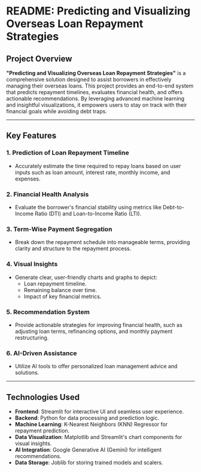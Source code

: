 # README: Predicting and Visualizing Overseas Loan Repayment Strategies

## Project Overview
**"Predicting and Visualizing Overseas Loan Repayment Strategies"** is a comprehensive solution designed to assist borrowers in effectively managing their overseas loans. This project provides an end-to-end system that predicts repayment timelines, evaluates financial health, and offers actionable recommendations. By leveraging advanced machine learning and insightful visualizations, it empowers users to stay on track with their financial goals while avoiding debt traps.

---

## Key Features

### 1. Prediction of Loan Repayment Timeline
- Accurately estimate the time required to repay loans based on user inputs such as loan amount, interest rate, monthly income, and expenses.

### 2. Financial Health Analysis
- Evaluate the borrower's financial stability using metrics like Debt-to-Income Ratio (DTI) and Loan-to-Income Ratio (LTI).

### 3. Term-Wise Payment Segregation
- Break down the repayment schedule into manageable terms, providing clarity and structure to the repayment process.

### 4. Visual Insights
- Generate clear, user-friendly charts and graphs to depict:
  - Loan repayment timeline.
  - Remaining balance over time.
  - Impact of key financial metrics.

### 5. Recommendation System
- Provide actionable strategies for improving financial health, such as adjusting loan terms, refinancing options, and monthly payment restructuring.

### 6. AI-Driven Assistance
- Utilize AI tools to offer personalized loan management advice and solutions.

---

## Technologies Used

- **Frontend**: Streamlit for interactive UI and seamless user experience.
- **Backend**: Python for data processing and prediction logic.
- **Machine Learning**: K-Nearest Neighbors (KNN) Regressor for repayment prediction.
- **Data Visualization**: Matplotlib and Streamlit's chart components for visual insights.
- **AI Integration**: Google Generative AI (Gemini) for intelligent recommendations.
- **Data Storage**: Joblib for storing trained models and scalers.
